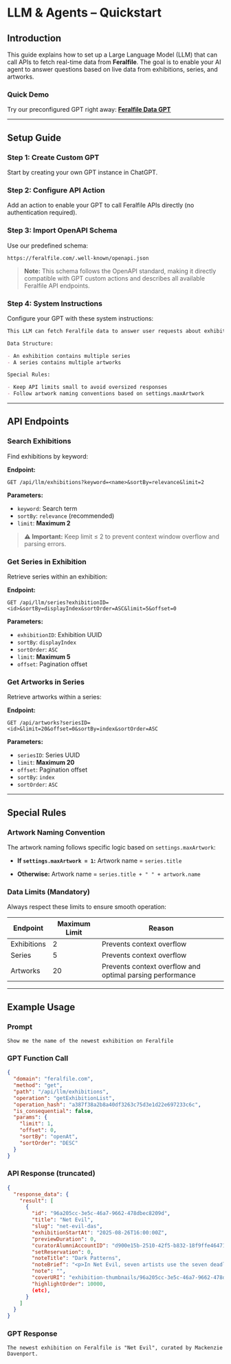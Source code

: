 # LLM & Agents – Quickstart

## Introduction

This guide explains how to set up a Large Language Model (LLM) that can call APIs to fetch real-time data from **Feralfile**. The goal is to enable your AI agent to answer questions based on live data from exhibitions, series, and artworks.

### Quick Demo

Try our preconfigured GPT right away: **[Feralfile Data GPT](https://chatgpt.com/g/g-6894c9f2dfec8191a94e3ae0a7fe82dc-feralfile-data)**

---

## Setup Guide

### Step 1: Create Custom GPT

Start by creating your own GPT instance in ChatGPT.

### Step 2: Configure API Action

Add an action to enable your GPT to call Feralfile APIs directly (no authentication required).

### Step 3: Import OpenAPI Schema

Use our predefined schema:

```
https://feralfile.com/.well-known/openapi.json
```

> **Note:** This schema follows the OpenAPI standard, making it directly compatible with GPT custom actions and describes all available Feralfile API endpoints.

### Step 4: System Instructions

Configure your GPT with these system instructions:

```markdown
This LLM can fetch Feralfile data to answer user requests about exhibitions, series, and artworks.

Data Structure:

- An exhibition contains multiple series
- A series contains multiple artworks

Special Rules:

- Keep API limits small to avoid oversized responses
- Follow artwork naming conventions based on settings.maxArtwork
```

---

## API Endpoints

### Search Exhibitions

Find exhibitions by keyword:

**Endpoint:**

```http
GET /api/llm/exhibitions?keyword=<name>&sortBy=relevance&limit=2
```

**Parameters:**

- `keyword`: Search term
- `sortBy`: `relevance` (recommended)
- `limit`: **Maximum 2**

> **⚠️ Important:** Keep limit ≤ 2 to prevent context window overflow and parsing errors.

### Get Series in Exhibition

Retrieve series within an exhibition:

**Endpoint:**

```http
GET /api/llm/series?exhibitionID=<id>&sortBy=displayIndex&sortOrder=ASC&limit=5&offset=0
```

**Parameters:**

- `exhibitionID`: Exhibition UUID
- `sortBy`: `displayIndex`
- `sortOrder`: `ASC`
- `limit`: **Maximum 5**
- `offset`: Pagination offset

### Get Artworks in Series

Retrieve artworks within a series:

**Endpoint:**

```http
GET /api/artworks?seriesID=<id>&limit=20&offset=0&sortBy=index&sortOrder=ASC
```

**Parameters:**

- `seriesID`: Series UUID
- `limit`: **Maximum 20**
- `offset`: Pagination offset
- `sortBy`: `index`
- `sortOrder`: `ASC`

---

## Special Rules

### Artwork Naming Convention

The artwork naming follows specific logic based on `settings.maxArtwork`:

- **If `settings.maxArtwork = 1`:**
  Artwork name = `series.title`

- **Otherwise:**
  Artwork name = `series.title + " " + artwork.name`

### Data Limits (Mandatory)

Always respect these limits to ensure smooth operation:

| Endpoint    | Maximum Limit | Reason                                                    |
| ----------- | ------------- | --------------------------------------------------------- |
| Exhibitions | 2             | Prevents context overflow                                 |
| Series      | 5             | Prevents context overflow                                 |
| Artworks    | 20            | Prevents context overflow and optimal parsing performance |

---

## Example Usage

### Prompt

```
Show me the name of the newest exhibition on Feralfile
```

### GPT Function Call

```json
{
  "domain": "feralfile.com",
  "method": "get",
  "path": "/api/llm/exhibitions",
  "operation": "getExhibitionList",
  "operation_hash": "a387f38a2b8a40df3263c75d3e1d22e697233c6c",
  "is_consequential": false,
  "params": {
    "limit": 1,
    "offset": 0,
    "sortBy": "openAt",
    "sortOrder": "DESC"
  }
}
```

### API Response (truncated)

```json
{
  "response_data": {
    "result": [
      {
        "id": "96a205cc-3e5c-46a7-9662-478dbec8209d",
        "title": "Net Evil",
        "slug": "net-evil-das",
        "exhibitionStartAt": "2025-08-26T16:00:00Z",
        "previewDuration": 0,
        "curatorAlumniAccountID": "d900e15b-2510-42f5-b832-18f9ffe46471",
        "setReservation": 0,
        "noteTitle": "Dark Patterns",
        "noteBrief": "<p>In Net Evil, seven artists use the seven deadly sins to explore how evil inhabits the internet. By reflecting how the web enables misdeeds, each work reveals how the occurrence of nefarious behavior on the internet is not a new phenomenon, but part of a long history of human indecency.</p>",
        "note": "",
        "coverURI": "exhibition-thumbnails/96a205cc-3e5c-46a7-9662-478dbec8209d/1755593015",
        "highlightOrder": 10000,
        (etc),
      }
    ]
  }
}
```

### GPT Response

```
The newest exhibition on Feralfile is "Net Evil", curated by Mackenzie Davenport.
```
